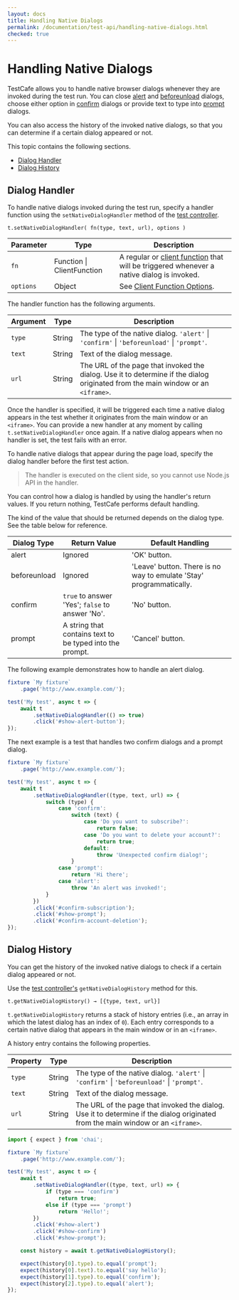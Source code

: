 ```yaml
---
layout: docs
title: Handling Native Dialogs
permalink: /documentation/test-api/handling-native-dialogs.html
checked: true
---
```

# Handling Native Dialogs

TestCafe allows you to handle native browser dialogs whenever they are invoked during the test run.
You can close [alert](https://developer.mozilla.org/en-US/docs/Web/API/Window/alert) and
[beforeunload](https://developer.mozilla.org/en-US/docs/Web/Events/beforeunload) dialogs,
choose either option in [confirm](https://developer.mozilla.org/en-US/docs/Web/API/Window/confirm) dialogs
or provide text to type into [prompt](https://developer.mozilla.org/en-US/docs/Web/API/Window/prompt) dialogs.

You can also access the history of the invoked native dialogs, so that you can determine if a certain dialog appeared or not.

This topic contains the following sections.

* [Dialog Handler](#dialog-handler)
* [Dialog History](#dialog-history)

## Dialog Handler

To handle native dialogs invoked during the test run, specify a handler function
using the `setNativeDialogHandler` method of the
[test controller](test-code-structure.md#test-controller).

```text
t.setNativeDialogHandler( fn(type, text, url), options )
```

Parameter  | Type                           | Description
---------- | ------------------------------ | -------------
`fn`       | Function &#124; ClientFunction | A regular or [client function](obtaining-data-from-the-client.md) that will be triggered whenever a native dialog is invoked.
`options`  | Object                         | See [Client Function Options](obtaining-data-from-the-client.md#options).

The handler function has the following arguments.

Argument | Type   | Description
-------- | ------ | -------------
`type`   | String | The type of the native dialog. `'alert'` &#124; `'confirm'` &#124; `'beforeunload'` &#124; `'prompt'`.
`text`   | String | Text of the dialog message.
`url`    | String | The URL of the page that invoked the dialog. Use it to determine if the dialog originated from the main window or an `<iframe>`.

Once the handler is specified, it will be triggered each time a native dialog appears in the test whether it originates from the main window or an `<iframe>`.
You can provide a new handler at any moment by calling `t.setNativeDialogHandler` once again.
If a native dialog appears when no handler is set, the test fails with an error.

To handle native dialogs that appear during the page load, specify the dialog handler
before the first test action.

> The handler is executed on the client side, so you cannot use Node.js API in the handler.

You can control how a dialog is handled by using the handler's return values.
If you return nothing, TestCafe performs default handling.

The kind of the value that should be returned depends on the dialog type. See the table below for reference.

Dialog Type  | Return Value                                             | Default Handling
------------ | -------------------------------------------------------- | --------------
alert        | Ignored                                                  | 'OK' button.
beforeunload | Ignored                                                  | 'Leave' button. There is no way to emulate 'Stay' programmatically.
confirm      | `true` to answer 'Yes'; `false` to answer 'No'.          | 'No' button.
prompt       | A string that contains text to be typed into the prompt. | 'Cancel' button.

The following example demonstrates how to handle an alert dialog.

```js
fixture `My fixture`
    .page('http://www.example.com/');

test('My test', async t => {
    await t
        .setNativeDialogHandler(() => true)
        .click('#show-alert-button');
});
```

The next example is a test that handles two confirm dialogs and a prompt dialog.

```js
fixture `My fixture`
    .page('http://www.example.com/');

test('My test', async t => {
    await t
        .setNativeDialogHandler((type, text, url) => {
            switch (type) {
                case 'confirm':
                    switch (text) {
                        case 'Do you want to subscribe?':
                            return false;
                        case 'Do you want to delete your account?':
                            return true;
                        default:
                            throw 'Unexpected confirm dialog!';
                    }
                case 'prompt':
                    return 'Hi there';
                case 'alert':
                    throw 'An alert was invoked!';
            }
        })
        .click('#confirm-subscription');
        .click('#show-prompt');
        .click('#confirm-account-deletion');
});
```

## Dialog History

You can get the history of the invoked native dialogs to check if a certain dialog appeared or not.

Use the [test controller's](test-code-structure.md#test-controller) `getNativeDialogHistory` method for this.

```text
t.getNativeDialogHistory() → [{type, text, url}]
```

`t.getNativeDialogHistory` returns a stack of history entries (i.e., an array in which the latest dialog has an index of `0`).
Each entry corresponds to a certain native dialog that appears in the main window or in an `<iframe>`.

A history entry contains the following properties.

Property | Type   | Description
-------- | ------ | -------------
`type`   | String | The type of the native dialog. `'alert'` &#124; `'confirm'` &#124; `'beforeunload'` &#124; `'prompt'`.
`text`   | String | Text of the dialog message.
`url`    | String | The URL of the page that invoked the dialog. Use it to determine if the dialog originated from the main window or an `<iframe>`.

```js
import { expect } from 'chai';

fixture `My fixture`
    .page('http://www.example.com/');

test('My test', async t => {
    await t
        .setNativeDialogHandler((type, text, url) => {
            if (type === 'confirm')
                return true;
            else if (type === 'prompt')
                return 'Hello!';
        })
        .click('#show-alert')
        .click('#show-confirm')
        .click('#show-prompt');

    const history = await t.getNativeDialogHistory();

    expect(history[0].type).to.equal('prompt');
    expect(history[0].text).to.equal('say hello');
    expect(history[1].type).to.equal('confirm');
    expect(history[2].type).to.equal('alert');
});
```